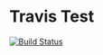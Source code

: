 # Travis Test
[![Build Status](https://travis-ci.org/chitty/travis_test.svg?branch=master)](https://travis-ci.org/chitty/travis_test)